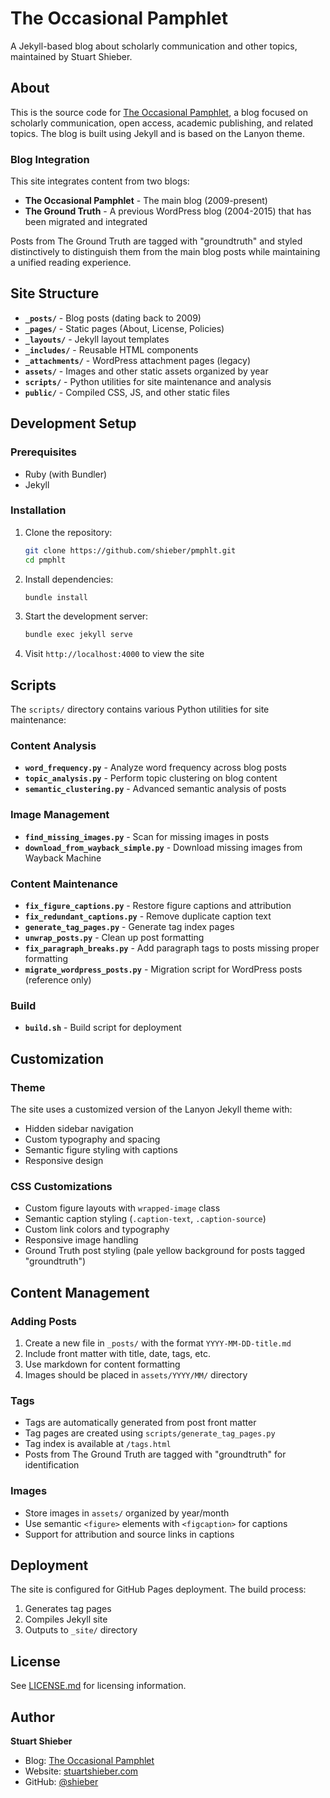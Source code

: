# The Occasional Pamphlet

A Jekyll-based blog about scholarly communication and other topics, maintained by Stuart Shieber.

## About

This is the source code for [The Occasional Pamphlet](https://occasionalpamphlet.com), a blog focused on scholarly communication, open access, academic publishing, and related topics. The blog is built using Jekyll and is based on the Lanyon theme.

### Blog Integration

This site integrates content from two blogs:
- **The Occasional Pamphlet** - The main blog (2009-present)
- **The Ground Truth** - A previous WordPress blog (2004-2015) that has been migrated and integrated

Posts from The Ground Truth are tagged with "groundtruth" and styled distinctively to distinguish them from the main blog posts while maintaining a unified reading experience.

## Site Structure

- **`_posts/`** - Blog posts (dating back to 2009)
- **`_pages/`** - Static pages (About, License, Policies)
- **`_layouts/`** - Jekyll layout templates
- **`_includes/`** - Reusable HTML components
- **`_attachments/`** - WordPress attachment pages (legacy)
- **`assets/`** - Images and other static assets organized by year
- **`scripts/`** - Python utilities for site maintenance and analysis
- **`public/`** - Compiled CSS, JS, and other static files

## Development Setup

### Prerequisites

- Ruby (with Bundler)
- Jekyll

### Installation

1. Clone the repository:
   ```bash
   git clone https://github.com/shieber/pmphlt.git
   cd pmphlt
   ```

2. Install dependencies:
   ```bash
   bundle install
   ```

3. Start the development server:
   ```bash
   bundle exec jekyll serve
   ```

4. Visit `http://localhost:4000` to view the site

## Scripts

The `scripts/` directory contains various Python utilities for site maintenance:

### Content Analysis
- **`word_frequency.py`** - Analyze word frequency across blog posts
- **`topic_analysis.py`** - Perform topic clustering on blog content
- **`semantic_clustering.py`** - Advanced semantic analysis of posts

### Image Management
- **`find_missing_images.py`** - Scan for missing images in posts
- **`download_from_wayback_simple.py`** - Download missing images from Wayback Machine

### Content Maintenance
- **`fix_figure_captions.py`** - Restore figure captions and attribution
- **`fix_redundant_captions.py`** - Remove duplicate caption text
- **`generate_tag_pages.py`** - Generate tag index pages
- **`unwrap_posts.py`** - Clean up post formatting
- **`fix_paragraph_breaks.py`** - Add paragraph tags to posts missing proper formatting
- **`migrate_wordpress_posts.py`** - Migration script for WordPress posts (reference only)

### Build
- **`build.sh`** - Build script for deployment

## Customization

### Theme
The site uses a customized version of the Lanyon Jekyll theme with:
- Hidden sidebar navigation
- Custom typography and spacing
- Semantic figure styling with captions
- Responsive design

### CSS Customizations
- Custom figure layouts with `wrapped-image` class
- Semantic caption styling (`.caption-text`, `.caption-source`)
- Custom link colors and typography
- Responsive image handling
- Ground Truth post styling (pale yellow background for posts tagged "groundtruth")

## Content Management

### Adding Posts
1. Create a new file in `_posts/` with the format `YYYY-MM-DD-title.md`
2. Include front matter with title, date, tags, etc.
3. Use markdown for content formatting
4. Images should be placed in `assets/YYYY/MM/` directory

### Tags
- Tags are automatically generated from post front matter
- Tag pages are created using `scripts/generate_tag_pages.py`
- Tag index is available at `/tags.html`
- Posts from The Ground Truth are tagged with "groundtruth" for identification

### Images
- Store images in `assets/` organized by year/month
- Use semantic `<figure>` elements with `<figcaption>` for captions
- Support for attribution and source links in captions

## Deployment

The site is configured for GitHub Pages deployment. The build process:
1. Generates tag pages
2. Compiles Jekyll site
3. Outputs to `_site/` directory

## License

See [LICENSE.md](LICENSE.md) for licensing information.

## Author

**Stuart Shieber**
- Blog: [The Occasional Pamphlet](https://occasionalpamphlet.com)
- Website: [stuartshieber.com](https://stuartshieber.com)
- GitHub: [@shieber](https://github.com/shieber)
